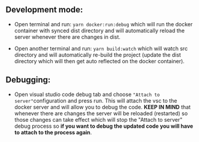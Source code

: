 ## Development mode:

- Open terminal and run: `yarn docker:run:debug` which will run the docker container with synced dist directory and will automatically reload the server whenever there are changes in dist.

- Open another terminal and run: `yarn build:watch` which will watch src directory and will automatically re-build the project (update the dist directory which will then get auto reflected on the docker container).

## Debugging:

- Open visual studio code debug tab and choose `"Attach to server"`configuration and press run. This will attach the vsc to the docker server and will allow you to debug the code. **KEEP IN MIND** that whenever there are changes the server will be reloaded (restarted) so those changes can take effect which will stop the "Attach to server" debug process so **if you want to debug the updated code you will have to attach to the process again**.
